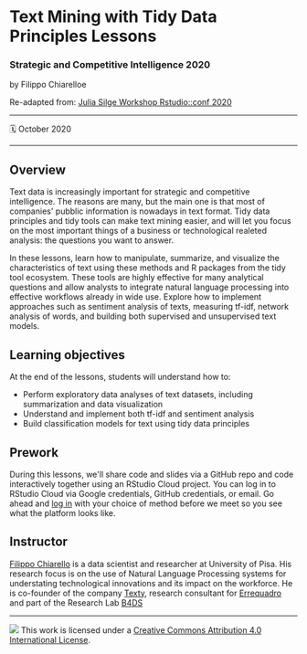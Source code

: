 Text Mining with Tidy Data Principles Lessons
================

### Strategic and Competitive Intelligence 2020

by Filippo Chiarelloe

Re-adapted from: [Julia Silge Workshop Rstudio::conf 2020](https://github.com/rstudio-conf-2020/text-mining)

-----

:spiral_calendar: October 2020  


-----

## Overview

Text data is increasingly important for strategic and competitive intelligence. The reasons are many, but the main one is that most of companies' pubblic information is nowadays in text format. Tidy data principles and tidy tools can make text mining easier, and will let you focus on the most important things of a business or technological realeted analysis: the questions you want to answer. 

In these lessons, learn how to manipulate, summarize, and visualize the characteristics of text using these methods and R packages from the tidy tool ecosystem. These tools are highly effective for many analytical questions and allow analysts to integrate natural language processing into effective workflows already in wide use. Explore how to implement approaches such as sentiment analysis of texts, measuring tf-idf, network analysis of words, and building both supervised and unsupervised text models.

## Learning objectives

At the end of the lessons, students will understand how to: 

- Perform exploratory data analyses of text datasets, including summarization and data visualization
- Understand and implement both tf-idf and sentiment analysis 
- Build classification models for text using tidy data principles

## Prework

During this lessons, we'll share code and slides via a GitHub repo and code interactively together using an RStudio Cloud project. You can log in to RStudio Cloud via Google credentials, GitHub credentials, or email. Go ahead and [log in](http://rstudio.cloud/) with your choice of method before we meet  so you see what the platform looks like.

## Instructor

[Filippo Chiarello](https://filippochiarello.com/) is a data scientist and researcher at University of Pisa. His research focus is on the use of Natural Language Processing systems for understating technological innovations and its impact on the workforce. He is co-founder of the company [Texty](http://texty.biz/), research consultant for [Errequadro](https://www.errequadrosrl.com/) and part of the Research Lab [B4DS](http://b4ds.unipi.it/)

-----

![](https://i.creativecommons.org/l/by/4.0/88x31.png) This work is
licensed under a [Creative Commons Attribution 4.0 International
License](https://creativecommons.org/licenses/by/4.0/).
